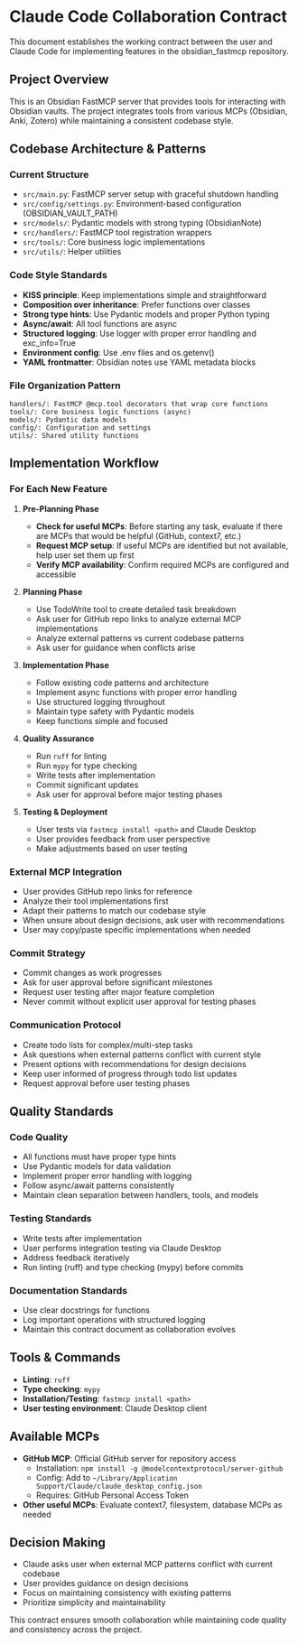 # Claude Code Collaboration Contract

This document establishes the working contract between the user and Claude Code for implementing features in the obsidian_fastmcp repository.

## Project Overview
This is an Obsidian FastMCP server that provides tools for interacting with Obsidian vaults. The project integrates tools from various MCPs (Obsidian, Anki, Zotero) while maintaining a consistent codebase style.

## Codebase Architecture & Patterns

### Current Structure
- `src/main.py`: FastMCP server setup with graceful shutdown handling
- `src/config/settings.py`: Environment-based configuration (OBSIDIAN_VAULT_PATH)
- `src/models/`: Pydantic models with strong typing (ObsidianNote)
- `src/handlers/`: FastMCP tool registration wrappers
- `src/tools/`: Core business logic implementations
- `src/utils/`: Helper utilities

### Code Style Standards
- **KISS principle**: Keep implementations simple and straightforward
- **Composition over inheritance**: Prefer functions over classes
- **Strong type hints**: Use Pydantic models and proper Python typing
- **Async/await**: All tool functions are async
- **Structured logging**: Use logger with proper error handling and exc_info=True
- **Environment config**: Use .env files and os.getenv()
- **YAML frontmatter**: Obsidian notes use YAML metadata blocks

### File Organization Pattern
```
handlers/: FastMCP @mcp.tool decorators that wrap core functions
tools/: Core business logic functions (async)
models/: Pydantic data models
config/: Configuration and settings
utils/: Shared utility functions
```

## Implementation Workflow

### For Each New Feature
1. **Pre-Planning Phase**
   - **Check for useful MCPs**: Before starting any task, evaluate if there are MCPs that would be helpful (GitHub, context7, etc.)
   - **Request MCP setup**: If useful MCPs are identified but not available, help user set them up first
   - **Verify MCP availability**: Confirm required MCPs are configured and accessible

2. **Planning Phase**
   - Use TodoWrite tool to create detailed task breakdown
   - Ask user for GitHub repo links to analyze external MCP implementations
   - Analyze external patterns vs current codebase patterns
   - Ask user for guidance when conflicts arise

3. **Implementation Phase**
   - Follow existing code patterns and architecture
   - Implement async functions with proper error handling
   - Use structured logging throughout
   - Maintain type safety with Pydantic models
   - Keep functions simple and focused

4. **Quality Assurance**
   - Run `ruff` for linting
   - Run `mypy` for type checking
   - Write tests after implementation
   - Commit significant updates
   - Ask user for approval before major testing phases

5. **Testing & Deployment**
   - User tests via `fastmcp install <path>` and Claude Desktop
   - User provides feedback from user perspective
   - Make adjustments based on user testing

### External MCP Integration
- User provides GitHub repo links for reference
- Analyze their tool implementations first
- Adapt their patterns to match our codebase style
- When unsure about design decisions, ask user with recommendations
- User may copy/paste specific implementations when needed

### Commit Strategy
- Commit changes as work progresses
- Ask for user approval before significant milestones
- Request user testing after major feature completion
- Never commit without explicit user approval for testing phases

### Communication Protocol
- Create todo lists for complex/multi-step tasks
- Ask questions when external patterns conflict with current style
- Present options with recommendations for design decisions
- Keep user informed of progress through todo list updates
- Request approval before user testing phases

## Quality Standards

### Code Quality
- All functions must have proper type hints
- Use Pydantic models for data validation
- Implement proper error handling with logging
- Follow async/await patterns consistently
- Maintain clean separation between handlers, tools, and models

### Testing Standards
- Write tests after implementation
- User performs integration testing via Claude Desktop
- Address feedback iteratively
- Run linting (ruff) and type checking (mypy) before commits

### Documentation Standards
- Use clear docstrings for functions
- Log important operations with structured logging
- Maintain this contract document as collaboration evolves

## Tools & Commands
- **Linting**: `ruff`
- **Type checking**: `mypy`
- **Installation/Testing**: `fastmcp install <path>`
- **User testing environment**: Claude Desktop client

## Available MCPs
- **GitHub MCP**: Official GitHub server for repository access
  - Installation: `npm install -g @modelcontextprotocol/server-github`
  - Config: Add to `~/Library/Application Support/Claude/claude_desktop_config.json`
  - Requires: GitHub Personal Access Token
- **Other useful MCPs**: Evaluate context7, filesystem, database MCPs as needed

## Decision Making
- Claude asks user when external MCP patterns conflict with current codebase
- User provides guidance on design decisions
- Focus on maintaining consistency with existing patterns
- Prioritize simplicity and maintainability

This contract ensures smooth collaboration while maintaining code quality and consistency across the project.